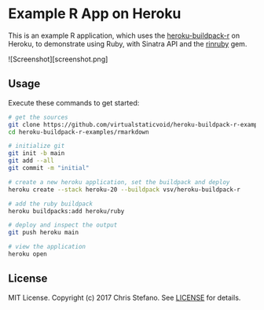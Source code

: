 # Example R App on Heroku

This is an example R application, which uses the [heroku-buildpack-r][buildpack] on Heroku,
to demonstrate using Ruby, with Sinatra API and the [rinruby][rinruby] gem.

![Screenshot][screenshot.png]

## Usage

Execute these commands to get started:

```bash
# get the sources
git clone https://github.com/virtualstaticvoid/heroku-buildpack-r-examples.git
cd heroku-buildpack-r-examples/rmarkdown

# initialize git
git init -b main
git add --all
git commit -m "initial"

# create a new heroku application, set the buildpack and deploy
heroku create --stack heroku-20 --buildpack vsv/heroku-buildpack-r

# add the ruby buildpack
heroku buildpacks:add heroku/ruby

# deploy and inspect the output
git push heroku main

# view the application
heroku open
```

## License

MIT License. Copyright (c) 2017 Chris Stefano. See [LICENSE](../LICENSE) for details.

<!-- Links -->
[buildpack]: https://github.com/virtualstaticvoid/heroku-buildpack-r
[rinruby]: https://rubygems.org/gems/rinruby
